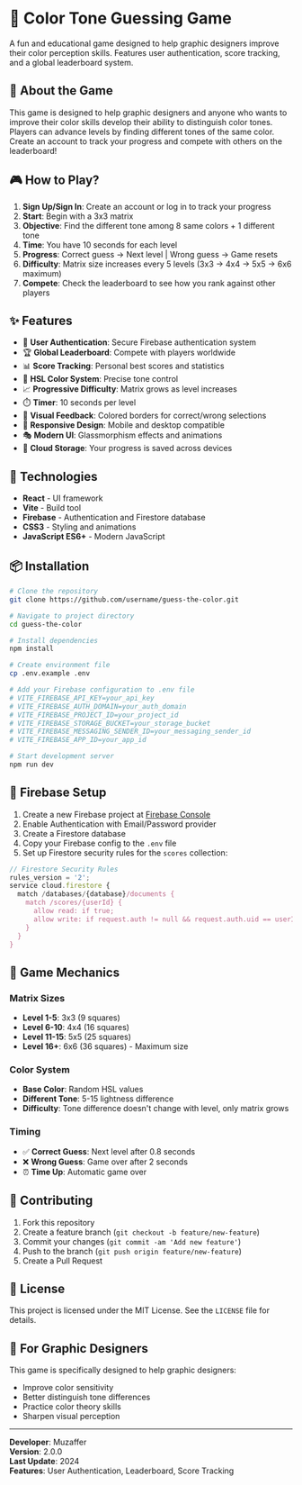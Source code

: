 # 🎨 Color Tone Guessing Game

A fun and educational game designed to help graphic designers improve their color perception skills. Features user authentication, score tracking, and a global leaderboard system.

## 🎯 About the Game

This game is designed to help graphic designers and anyone who wants to improve their color skills develop their ability to distinguish color tones. Players can advance levels by finding different tones of the same color. Create an account to track your progress and compete with others on the leaderboard!

## 🎮 How to Play?

1. **Sign Up/Sign In**: Create an account or log in to track your progress
2. **Start**: Begin with a 3x3 matrix
3. **Objective**: Find the different tone among 8 same colors + 1 different tone
4. **Time**: You have 10 seconds for each level
5. **Progress**: Correct guess → Next level | Wrong guess → Game resets
6. **Difficulty**: Matrix size increases every 5 levels (3x3 → 4x4 → 5x5 → 6x6 maximum)
7. **Compete**: Check the leaderboard to see how you rank against other players

## ✨ Features

- 🔐 **User Authentication**: Secure Firebase authentication system
- 🏆 **Global Leaderboard**: Compete with players worldwide
- 📊 **Score Tracking**: Personal best scores and statistics
- 🎨 **HSL Color System**: Precise tone control
- 📈 **Progressive Difficulty**: Matrix grows as level increases
- ⏱️ **Timer**: 10 seconds per level
- 🎯 **Visual Feedback**: Colored borders for correct/wrong selections
- 📱 **Responsive Design**: Mobile and desktop compatible
- 🎭 **Modern UI**: Glassmorphism effects and animations
- 💾 **Cloud Storage**: Your progress is saved across devices

## 🚀 Technologies

- **React** - UI framework
- **Vite** - Build tool
- **Firebase** - Authentication and Firestore database
- **CSS3** - Styling and animations
- **JavaScript ES6+** - Modern JavaScript

## 📦 Installation

```bash
# Clone the repository
git clone https://github.com/username/guess-the-color.git

# Navigate to project directory
cd guess-the-color

# Install dependencies
npm install

# Create environment file
cp .env.example .env

# Add your Firebase configuration to .env file
# VITE_FIREBASE_API_KEY=your_api_key
# VITE_FIREBASE_AUTH_DOMAIN=your_auth_domain
# VITE_FIREBASE_PROJECT_ID=your_project_id
# VITE_FIREBASE_STORAGE_BUCKET=your_storage_bucket
# VITE_FIREBASE_MESSAGING_SENDER_ID=your_messaging_sender_id
# VITE_FIREBASE_APP_ID=your_app_id

# Start development server
npm run dev
```

## 🔧 Firebase Setup

1. Create a new Firebase project at [Firebase Console](https://console.firebase.google.com/)
2. Enable Authentication with Email/Password provider
3. Create a Firestore database
4. Copy your Firebase config to the `.env` file
5. Set up Firestore security rules for the `scores` collection:

```javascript
// Firestore Security Rules
rules_version = '2';
service cloud.firestore {
  match /databases/{database}/documents {
    match /scores/{userId} {
      allow read: if true;
      allow write: if request.auth != null && request.auth.uid == userId;
    }
  }
}
```

## 🎲 Game Mechanics

### Matrix Sizes

- **Level 1-5**: 3x3 (9 squares)
- **Level 6-10**: 4x4 (16 squares)
- **Level 11-15**: 5x5 (25 squares)
- **Level 16+**: 6x6 (36 squares) - Maximum size

### Color System

- **Base Color**: Random HSL values
- **Different Tone**: 5-15 lightness difference
- **Difficulty**: Tone difference doesn't change with level, only matrix grows

### Timing

- ✅ **Correct Guess**: Next level after 0.8 seconds
- ❌ **Wrong Guess**: Game over after 2 seconds
- ⏰ **Time Up**: Automatic game over

## 🤝 Contributing

1. Fork this repository
2. Create a feature branch (`git checkout -b feature/new-feature`)
3. Commit your changes (`git commit -am 'Add new feature'`)
4. Push to the branch (`git push origin feature/new-feature`)
5. Create a Pull Request

## 📄 License

This project is licensed under the MIT License. See the `LICENSE` file for details.

## 🎨 For Graphic Designers

This game is specifically designed to help graphic designers:

- Improve color sensitivity
- Better distinguish tone differences
- Practice color theory skills
- Sharpen visual perception

---

**Developer**: Muzaffer  
**Version**: 2.0.0  
**Last Update**: 2024  
**Features**: User Authentication, Leaderboard, Score Tracking
